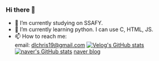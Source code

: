 ### Hi there 👋

- 🔭 I’m currently studying on SSAFY.
- 🌱 I’m currently learning python.
      I can use C, HTML, JS. 
- 📫 How to reach me:  
  email: dlchris19@gmail.com
  [![Velog's GitHub stats](https://velog-readme-stats.vercel.app/api?name=벨로그아이디)](벨로그링크)
  [![naver's GitHub stats](https://naver-readme-stats.vercel.app/api?name=dlchris7)](https://blog.naver.com/chris_iari)
  [naver blog](https://blog.naver.com/chris_iari)
<!--
**ZXLeeChris/ZXLeeChris** is a ✨ _special_ ✨ repository because its `README.md` (this file) appears on your GitHub profile.

Here are some ideas to get you started:

- 🔭 I’m currently working on ...
- 🌱 I’m currently learning ...
- 👯 I’m looking to collaborate on ...
- 🤔 I’m looking for help with ...
- 💬 Ask me about ...
- 📫 How to reach me: ...
- 😄 Pronouns: ...
- ⚡ Fun fact: ...
-->
